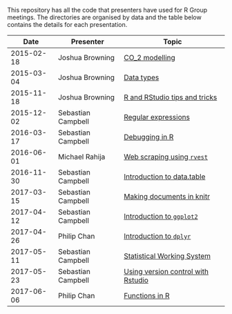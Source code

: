 This repository has all the code that presenters have used for R Group meetings. The directories are organised by data and the table below contains the details for each presentation.

Date       | Presenter          | Topic
-----------|--------------------|------------------------------
2015-02-18 | Joshua Browning    | [CO_2 modelling](https://github.com/sebastian-c/r-group-code/tree/master/2015-02-18)
2015-03-04 | Joshua Browning    | [Data types](https://github.com/sebastian-c/r-group-code/tree/master/2015-03-04)
2015-11-18 | Joshua Browning    | [R and RStudio tips and tricks](https://github.com/sebastian-c/r-group-code/tree/master/2015-11-18)
2015-12-02 | Sebastian Campbell | [Regular expressions](https://github.com/sebastian-c/r-group-code/tree/master/2015-12-02)
2016-03-17 | Sebastian Campbell | [Debugging in R](https://github.com/sebastian-c/r-group-code/tree/master/2016-03-17)
2016-06-01 | Michael Rahija     | [Web scraping using `rvest`](https://github.com/sebastian-c/r-group-code/tree/master/2016-06-01)
2016-11-30 | Sebastian Campbell | [Introduction to data.table](https://github.com/sebastian-c/r-group-code/tree/master/2016-11-30)
2017-03-15 | Sebastian Campbell | [Making documents in knitr](https://github.com/sebastian-c/r-group-code/tree/master/2017-03-15)
2017-04-12 | Sebastian Campbell | [Introduction to `ggplot2`](https://github.com/sebastian-c/r-group-code/tree/master/2017-04-12)
2017-04-26 | Philip Chan        | [Introduction to `dplyr`](https://github.com/sebastian-c/r-group-code/tree/master/2017-04-26)
2017-05-11 | Sebastian Campbell | [Statistical Working System](https://github.com/sebastian-c/r-group-code/tree/master/2017-05-11)
2017-05-23 | Sebastian Campbell | [Using version control with Rstudio](https://github.com/sebastian-c/r-group-code/tree/master/2017-05-23)
2017-06-06 | Philip Chan        | [Functions in R](https://github.com/sebastian-c/r-group-code/tree/master/2017-06-06)
